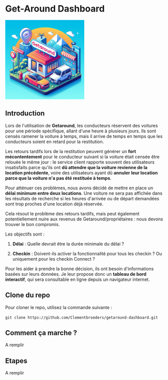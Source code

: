 # Get-Around Dashboard

<img src="img/image.jpg" alt="Image" width="50%" height="50%">

## Introduction

Lors de l'utilisation de **Getaround**, les conducteurs réservent des voitures pour une période spécifique, allant d'une heure à plusieurs jours. Ils sont censés ramener la voiture à temps, mais il arrive de temps en temps que les conducteurs soient en retard pour la restitution.

Les retours tardifs lors de la restitution peuvent générer un **fort mécontentement** pour le conducteur suivant si la voiture était censée être relouée le même jour : le service client rapporte souvent des utilisateurs insatisfaits parce qu'ils ont **dû attendre que la voiture revienne de la location précédente**, voire des utilisateurs ayant dû **annuler leur location parce que la voiture n'a pas été restituée à temps**.

Pour atténuer ces problèmes, nous avons décidé de mettre en place un **délai minimum entre deux locations**. Une voiture ne sera pas affichée dans les résultats de recherche si les heures d'arrivée ou de départ demandées sont trop proches d'une location déjà réservée.

Cela résout le problème des retours tardifs, mais peut également potentiellement nuire aux revenus de Getaround/propriétaires : nous devons trouver le bon compromis.

Les objectifs sont : 

1) **Délai** : Quelle devrait être la durée minimale du délai ?

2) **Checkin** : Doivent-ils activer la fonctionnalité pour tous les checkin ? Ou uniquement pour les checkin Connect ?

Pour les aider à prendre la bonne décision, ils ont besoin d'informations basées sur leurs données. Je leur propose donc un **tableau de bord interactif**, qui sera consultable en ligne depuis un navigateur internet.


## Clone du repo

Pour cloner le repo, utilisez la commande suivante :

`git clone https://github.com/Clementbroeders/getaround-dashboard.git`


## Comment ça marche ?

A remplir


## Etapes

A remplir
